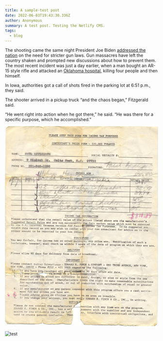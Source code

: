 ```yaml
---
title: A sample-test post
date: 2022-06-03T19:43:30.336Z
author: Anonymous
summary: A test post. Testing the Netlify CMS.
tags:
  - blog
---
```

The shooting came the same night President Joe Biden [addressed the nation](https://www.cnn.com/2022/06/02/politics/joe-biden-guns-speech/index.html) on the need for stricter gun laws. Gun massacres have left the country shaken and prompted new discussions about how to prevent them. The most recent incident was just a day earlier, when a man bought an AR-15 style rifle and attacked an [Oklahoma hospital](https://www.cnn.com/2022/06/03/us/tulsa-hospital-shooting-friday/index.html), killing four people and then himself.

In Iowa, authorities got a call of shots fired in the parking lot at 6:51 p.m., they said.

The shooter arrived in a pickup truck “and the chaos began,” Fitzgerald said.

“He went right into action when he got there,” he said. “He was there for a specific purpose, which he accomplished.”



![A game show contract](/static/img/contract-5.jpg)



![test](https://applegate-paul.mo.cloudinary.net/paul/static/img/contract-5.jpg)